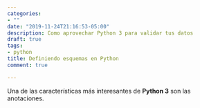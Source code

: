 ```yaml
---
categories:
- ""
date: "2019-11-24T21:16:53-05:00"
description: Como aprovechar Python 3 para validar tus datos
draft: true
tags:
- python
title: Definiendo esquemas en Python
comment: true

---
```


Una de las características más interesantes de **Python 3** son las
anotaciones.
